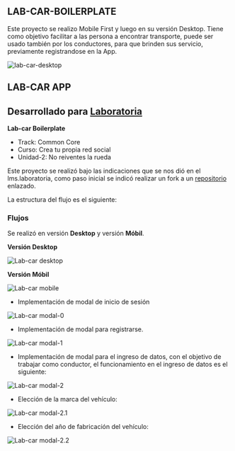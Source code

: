 ## **LAB-CAR-BOILERPLATE** 
Este proyecto se realizo Mobile First y luego en su versión Desktop.
Tiene como objetivo facilitar a las persona a encontrar transporte, puede ser usado también por los conductores, para que brinden sus servicio, previamente registrandose en la App.

![lab-car-desktop](https://user-images.githubusercontent.com/32303082/39156448-c5dbf756-471b-11e8-8ff6-1dec75d94930.png)

## **LAB-CAR APP**


## Desarrollado para [Laboratoria](http://www.laboratoria.la/)

**Lab-car Boilerplate**

 - Track: Common Core  
 - Curso: Crea tu propia red social  
 - Unidad-2: No reiventes la rueda

 Este proyecto se realizó bajo las indicaciones que se nos dió en el lms.laboratoria, como paso inicial se indicó realizar un fork a un [repositorio](https://github.com/Laboratoria-learning/lab-car-boilerplate) enlazado. 
 
 La estructura del flujo es el siguiente:
 
 ### **Flujos**
 
 Se realizó en versión **Desktop** y versión **Móbil**.

**Versión Desktop**


![Lab-car desktop](assets/docs/lab-car-desktop.png)

**Versión Móbil**


 ![Lab-car mobile](assets/docs/lab-car-mobile.png "Versión mobile")

- Implementación de modal de inicio de sesión

 ![Lab-car modal-0](assets/docs/modal-0.png)

- Implementación de modal para registrarse. 

 ![Lab-car modal-1](assets/docs/modal-1.png)

- Implementación de modal para el ingreso de datos, con el objetivo de trabajar como conductor, el funcionamiento en el ingreso de datos es el siguiente:

 ![Lab-car modal-2](assets/docs/modal-2.png)

- Elección de la marca del vehículo:

 ![Lab-car modal-2.1](assets/docs/modal-2.1.png)


- Elección del año de fabricación del vehículo:
 
 ![Lab-car modal-2.2](assets/docs/modal-2.2.png)

